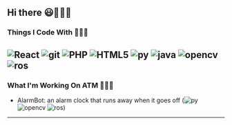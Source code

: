 ## Hi there :smiley::wave::wave::wave:

### Things I Code With :cherry_blossom::cherry_blossom::cherry_blossom:  
<img alt="React" src="https://img.shields.io/badge/-React-45b8d8?style=flat-square&logo=react&logoColor=white"/> <img alt="git" src="https://img.shields.io/badge/-Git-F05032?style=flat-square&logo=git&logoColor=white"/> <img alt="PHP" src="https://img.shields.io/badge/-PHP-8f6ab0?style=flat-square&logo=php&logoColor=white"/> <img alt="HTML5" src = "https://img.shields.io/badge/-HTML5-d43939?style=flat-square&logo=HTML5&logoColor=white" /> <img alt="py" src = "https://img.shields.io/badge/-Python-3A76A6?style=flat-square&logo=python&logoColor=white" /> <img alt="java" src = "https://img.shields.io/badge/-Java-FF9725?style=flat-square&logo=oracle&logoColor=white" /> <img alt="opencv" src = "https://img.shields.io/badge/-OpenCV-54a62e?style=flat-square&logo=opencv&logoColor=white" /> <img alt="ros" src = "https://img.shields.io/badge/-ROS-212E4A?style=flat-square&logo=ros&logoColor=white" />
---
### What I'm Working On ATM :hatching_chick::hatching_chick::hatching_chick:  
+ AlarmBot: an alarm clock that runs away when it goes off (<img alt="py" src = "https://img.shields.io/badge/-Python-3A76A6?style=flat-square&logo=python&logoColor=white" /> <img alt="opencv" src = "https://img.shields.io/badge/-OpenCV-54a62e?style=flat-square&logo=opencv&logoColor=white" /> <img alt="ros" src = "https://img.shields.io/badge/-ROS-212E4A?style=flat-square&logo=ros&logoColor=white" />)
---

<!--
**srukelman/srukelman** is a ✨ _special_ ✨ repository because its `README.md` (this file) appears on your GitHub profile.

Here are some ideas to get you started:

- 🔭 I’m currently working on ...
- 🌱 I’m currently learning ...
- 👯 I’m looking to collaborate on ...
- 🤔 I’m looking for help with ...
- 💬 Ask me about ...
- 📫 How to reach me: ...
- 😄 Pronouns: ...
- ⚡ Fun fact: ...
-->
